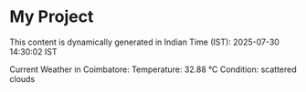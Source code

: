 # My Project

This content is dynamically generated in Indian Time (IST): 2025-07-30 14:30:02 IST


Current Weather in Coimbatore:
Temperature: 32.88 °C
Condition: scattered clouds
